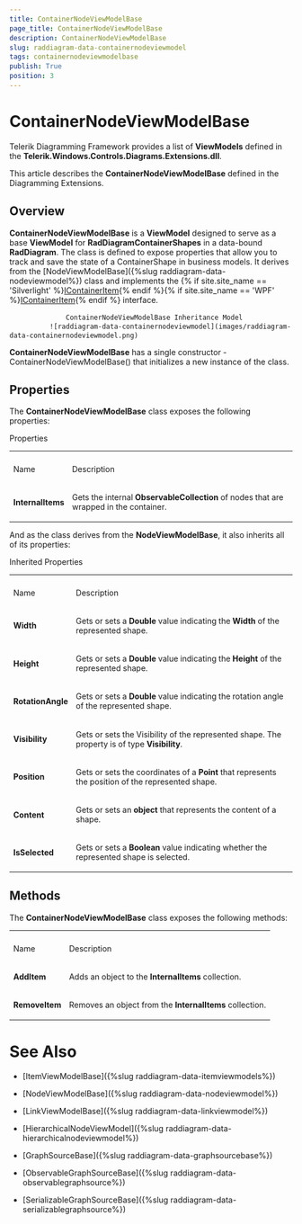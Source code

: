 ```yaml
---
title: ContainerNodeViewModelBase
page_title: ContainerNodeViewModelBase
description: ContainerNodeViewModelBase
slug: raddiagram-data-containernodeviewmodel
tags: containernodeviewmodelbase
publish: True
position: 3
---
```


# ContainerNodeViewModelBase



Telerik Diagramming Framework provides a list of __ViewModels__ defined in the __Telerik.Windows.Controls.Diagrams.Extensions.dll__.
	  

This article describes the __ContainerNodeViewModelBase__ defined in the Diagramming Extensions.
	  

## Overview

__ContainerNodeViewModelBase__ is a __ViewModel__ designed to serve as a base __ViewModel__ for __RadDiagramContainerShapes__ in a data-bound __RadDiagram__. The class is defined to expose properties that allow you to track and save the state of a ContainerShape in business models. It derives from the  [NodeViewModelBase]({%slug raddiagram-data-nodeviewmodel%}) class and implements the {% if site.site_name == 'Silverlight' %}[IContainerItem](http://www.telerik.com/help/silverlight/t_telerik_windows_diagrams_core_icontaineritem.html){% endif %}{% if site.site_name == 'WPF' %}[IContainerItem](http://www.telerik.com/help/wpf/t_telerik_windows_diagrams_core_icontaineritem.html){% endif %} interface.
		


                  ContainerNodeViewModelBase Inheritance Model
              ![raddiagram-data-containernodeviewmodel](images/raddiagram-data-containernodeviewmodel.png)

__ContainerNodeViewModelBase__ has a single constructor - ContainerNodeViewModelBase() that initializes a new instance of the class.
		

## Properties

The __ContainerNodeViewModelBase__ class exposes the following properties:
		
<table>
			Properties
		  <th><tr><td>

Name</td><td>

Description</td></tr></th><tr><td>

<b>InternalItems</b></td><td>

Gets the internal <b>ObservableCollection</b> of nodes that are wrapped in the container.
			</td></tr></table>

And as the class derives from the __NodeViewModelBase__, it also inherits all of its properties:
		
<table>Inherited Properties<th><tr><td>

Name</td><td>

Description</td></tr></th><tr><td>

<b>Width</b></td><td>

Gets or sets a <b>Double</b> value indicating the <b>Width</b> of the represented shape.
			  </td></tr><tr><td>

<b>Height</b></td><td>

Gets or sets a <b>Double</b> value indicating the <b>Height</b> of the represented shape.
			  </td></tr><tr><td>

<b>RotationAngle</b></td><td>

Gets or sets a <b>Double</b> value indicating the rotation angle of the represented shape.
			  </td></tr><tr><td>

<b>Visibility</b></td><td>

Gets or sets the Visibility of the represented shape. The property is of type <b>Visibility</b>.
			  </td></tr><tr><td>

<b>Position</b></td><td>

Gets or sets the coordinates of a <b>Point</b> that represents the position of the represented shape.
			  </td></tr><tr><td>

<b>Content</b></td><td>

Gets or sets an <b>object</b> that represents the content of a shape.
			  </td></tr><tr><td>

<b>IsSelected</b></td><td>

Gets or sets a <b>Boolean</b> value indicating whether the represented shape is selected.
			  </td></tr></table>

## Methods

The __ContainerNodeViewModelBase__ class exposes the following methods:
		  
<table><th><tr><td>

Name</td><td>

Description</td></tr></th><tr><td>

<b>AddItem</b></td><td>

Adds an object to the <b>InternalItems</b> collection. </td></tr><tr><td>

<b>RemoveItem</b></td><td>

Removes an object from the <b>InternalItems</b> collection.
			  </td></tr></table>

# See Also

 * [ItemViewModelBase]({%slug raddiagram-data-itemviewmodels%})

 * [NodeViewModelBase]({%slug raddiagram-data-nodeviewmodel%})

 * [LinkViewModelBase]({%slug raddiagram-data-linkviewmodel%})

 * [HierarchicalNodeViewModel]({%slug raddiagram-data-hierarchicalnodeviewmodel%})

 * [GraphSourceBase]({%slug raddiagram-data-graphsourcebase%})

 * [ObservableGraphSourceBase]({%slug raddiagram-data-observablegraphsource%})

 * [SerializableGraphSourceBase]({%slug raddiagram-data-serializablegraphsource%})
